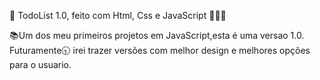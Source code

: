 📝 TodoList 1.0, feito com Html, Css e JavaScript 👩🏿‍💻

📚Um dos meu primeiros projetos em JavaScript,esta é uma versao 1.0. Futuramente🕤 irei trazer versões com
melhor design e melhores opções para o usuario.
